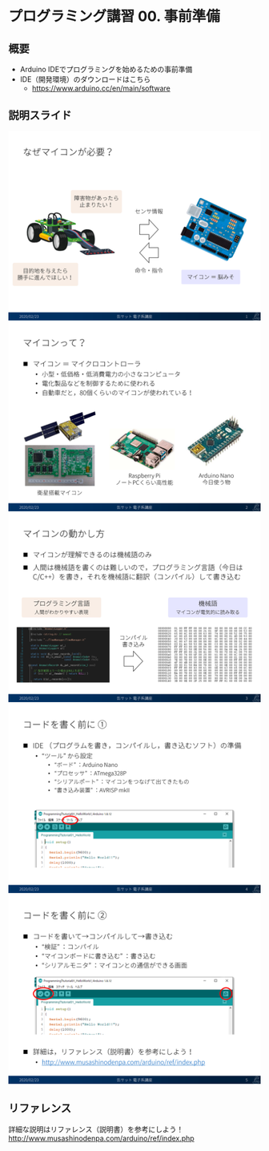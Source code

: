 # プログラミング講習 00. 事前準備
## 概要
+ Arduino IDEでプログラミングを始めるための事前準備
+ IDE（開発環境）のダウンロードはこちら
	- https://www.arduino.cc/en/main/software


## 説明スライド
![](./img/slide_1.png)
![](./img/slide_2.png)
![](./img/slide_3.png)
![](./img/slide_4.png)
![](./img/slide_5.png)


## リファレンス
詳細な説明はリファレンス（説明書）を参考にしよう！  
http://www.musashinodenpa.com/arduino/ref/index.php